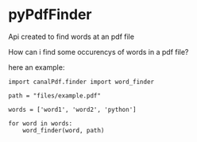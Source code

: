 pyPdfFinder
===========
Api created to find words at an pdf file

How can i find some occurencys of words in a pdf file?

here an example:

    import canalPdf.finder import word_finder
    
    path = "files/example.pdf"
    
    words = ['word1', 'word2', 'python']
    
    for word in words:
        word_finder(word, path)

